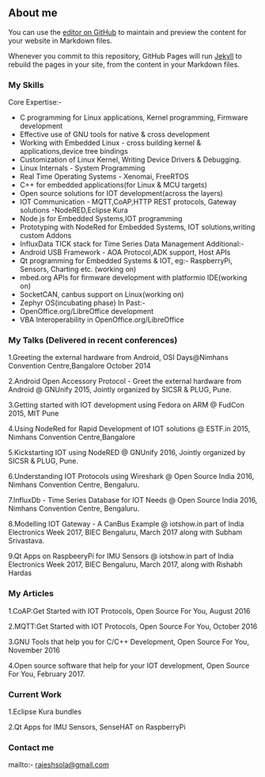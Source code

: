 ## About me

You can use the [editor on GitHub](https://github.com/rajeshsola/rajeshsola.github.io/edit/master/index.md) to maintain and preview the content for your website in Markdown files.

Whenever you commit to this repository, GitHub Pages will run [Jekyll](https://jekyllrb.com/) to rebuild the pages in your site, from the content in your Markdown files.

### My Skills

 Core Expertise:-
- C programming for Linux applications, Kernel programming, Firmware development
- Effective use of GNU tools for native & cross development
- Working with Embedded Linux - cross building kernel & applications,device tree bindings
- Customization of Linux Kernel, Writing Device Drivers & Debugging.
- Linux Internals - System Programming
- Real Time Operating Systems - Xenomai, FreeRTOS
- C++ for embedded applications(for Linux & MCU targets)
- Open source solutions for IOT development(across the layers)
- IOT Communication - MQTT,CoAP,HTTP REST protocols, Gateway solutions -NodeRED,Eclipse Kura
- Node.js for Embedded Systems,IOT programming
- Prototyping with NodeRed for Embedded Systems, IOT solutions,writing custom Addons
- InfluxData TICK stack for Time Series Data Management
Additional:-
- Android USB Framework - AOA Protocol,ADK support, Host APIs
- Qt programming for Embedded Systems & IOT, eg:- RaspberryPi, Sensors, Charting etc. (working on)
- mbed.org APIs for firmware development with platformio IDE(working on)
- SocketCAN, canbus support on Linux(working on)
- Zephyr OS(incubating phase)
In Past:-
- OpenOffice.org/LibreOffice development
- VBA Interoperability in OpenOffice.org/LibreOffice

### My Talks (Delivered in recent conferences)
1.Greeting the external hardware from Android, OSI Days@Nimhans Convention Centre,Bangalore October 2014

2.Android Open Accessory Protocol - Greet the external hardware from Android  @ GNUnify 2015, Jointly organized by SICSR & PLUG, Pune.

3.Getting started with IOT development using Fedora on ARM @ FudCon 2015, MIT Pune

4.Using NodeRed for Rapid Development of IOT solutions @ ESTF.in 2015, Nimhans Convention Centre,Bangalore

5.Kickstarting IOT using NodeRED @ GNUnify 2016, Jointly organized by SICSR & PLUG, Pune.

6.Understanding IOT Protocols using Wireshark @ Open Source India 2016, Nimhans Convention Centre, Bengaluru.

7.InfluxDb - Time Series Database for IOT Needs @ Open Source India 2016, Nimhans Convention Centre, Bengaluru.

8.Modelling IOT Gateway - A CanBus Example @ iotshow.in part of India Electronics Week 2017, BIEC Bengaluru, March 2017 along with  Subham Srivastava.

9.Qt Apps on RaspbeeryPi for IMU Sensors @ iotshow.in part of India Electronics Week 2017, BIEC Bengaluru, March 2017, along with Rishabh Hardas


### My Articles
1.CoAP:Get Started with IOT Protocols, Open Source For You, August 2016

2.MQTT:Get Started with IOT Protocols, Open Source For You, October 2016

3.GNU Tools that help you for C/C++ Development, Open Source For You, November 2016

4.Open source software that help for your IOT development, Open Source For You, February 2017.

### Current Work

1.Eclipse Kura bundles

2.Qt Apps for IMU Sensors, SenseHAT on RaspberryPi

### Contact me
mailto:- rajeshsola@gmail.com

